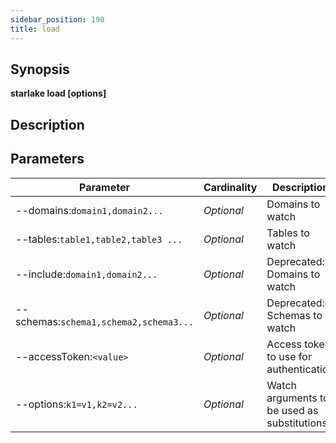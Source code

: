 ```yaml
---
sidebar_position: 190
title: load
---
```



## Synopsis

**starlake load [options]**

## Description


## Parameters

Parameter|Cardinality|Description
---|---|---
--domains:`domain1,domain2...`|*Optional*|Domains to watch
--tables:`table1,table2,table3 ...`|*Optional*|Tables to watch
--include:`domain1,domain2...`|*Optional*|Deprecated: Domains to watch
--schemas:`schema1,schema2,schema3...`|*Optional*|Deprecated: Schemas to watch
--accessToken:`<value>`|*Optional*|Access token to use for authentication
--options:`k1=v1,k2=v2...`|*Optional*|Watch arguments to be used as substitutions

